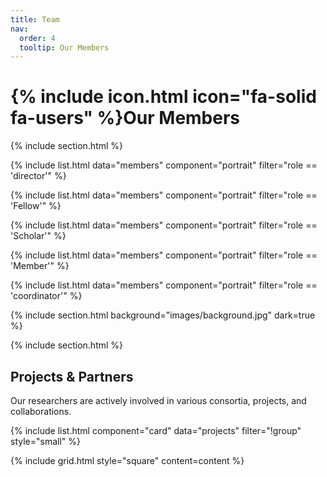 ```yaml
---
title: Team
nav:
  order: 4
  tooltip: Our Members
---
```


# {% include icon.html icon="fa-solid fa-users" %}Our Members

{% include section.html %}

{% include list.html data="members" component="portrait" filter="role == 'director'" %}

{% include list.html data="members" component="portrait" filter="role == 'Fellow'" %}

{% include list.html data="members" component="portrait" filter="role == 'Scholar'" %}

{% include list.html data="members" component="portrait" filter="role == 'Member'" %}

{% include list.html data="members" component="portrait" filter="role == 'coordinator'" %}

{% include section.html background="images/background.jpg" dark=true %}

{% include section.html %}


## Projects & Partners

Our researchers are actively involved in various consortia, projects, and collaborations. 

{% include list.html component="card" data="projects" filter="!group" style="small" %}

{% include grid.html style="square" content=content %}

